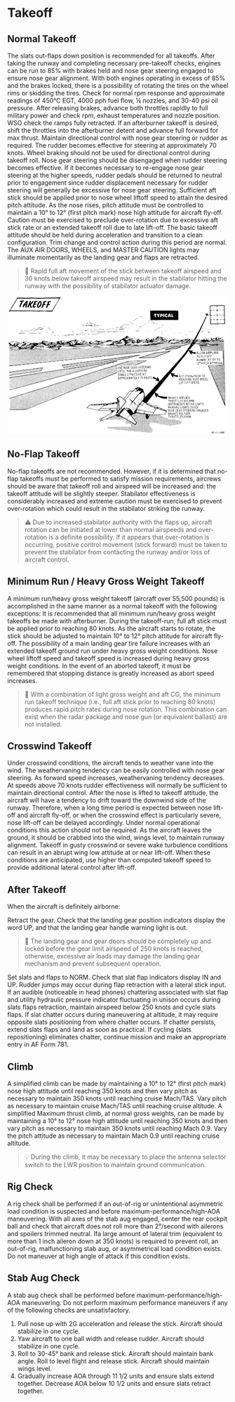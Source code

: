 # Takeoff

## Normal Takeoff

The slats out-flaps down position is recommended for all
takeoffs. After taking the runway and completing
necessary pre-takeoff checks, engines can be run to 85%
with brakes held and nose gear steering engaged to ensure
nose gear alignment. With both engines
operating in excess of 85% and the brakes locked, there is
a possibility of rotating the tires on the wheel rims or
skidding the tires. Check for normal rpm response and
approximate readings of 450°C EGT, 4000 pph fuel flow, ¼
nozzles, and 30-40 psi oil pressure. After releasing brakes,
advance both throttles rapidly to full military power and
check rpm, exhaust temperatures and nozzle position.
WSO check the ramps fully retracted. If an afterburner
takeoff is desired, shift the throttles into the afterburner
detent and advance full forward for max thrust. Maintain
directional control with nose gear steering or rudder as
required. The rudder becomes effective for steering at
approximately 70 knots. Wheel braking should not be used
for directional control during takeoff roll. Nose gear
steering should be disengaged when rudder steering
becomes effective. If it becomes necessary to re-engage
nose gear steering at the higher speeds, rudder pedals
should be returned to neutral prior to engagement since
rudder displacement necessary for rudder steering will
generally be excessive for nose gear steering. Sufficient aft
stick should be applied prior to nose wheel liftoff speed to
attain the desired pitch attitude. As the nose rises, pitch
attitude must be controlled to maintain a 10° to 12° (first
pitch mark) nose high attitude for aircraft fly-off. Caution
must be exercised to preclude over-rotation due to
excessive aft stick rate or an extended takeoff roll due to
late lift-off. The basic takeoff attitude should be held
during acceleration and transition to a clean
configuration. Trim change and control action during this
period are normal. The AUX AIR DOORS, WHEELS, and
MASTER CAUTION lights may illuminate momentarily
as the landing gear and flaps are retracted.

> 🚨 Rapid full aft movement of the stick between
> takeoff airspeed and 30 knots below takeoff
> airspeed may result in the stabilator hitting the
> runway with the possibility of stabilator actuator
> damage.

![Takeoff](../../img/takeoff.jpg)

## No-Flap Takeoff

No-flap takeoffs are not recommended. However, if it is
determined that no-flap takeoffs must be performed to
satisfy mission requirements, aircrews should be aware
that takeoff roll and airspeed will be increased and: the
takeoff attitude will be slightly steeper. Stabilator
effectiveness is considerably increased and extreme
caution must be exercised to prevent over-rotation which
could result in the stabilator striking the runway.

> ⚠️ Due to increased stabilator authority with the
> flaps up, aircraft rotation can be initiated at
> lower than normal airspeeds and over-rotation is
> a definite possibility. If it appears that
> over-rotation is occurring, positive control
> movement (stick forward) must be taken to
> prevent the stabilator from contacting the
> runway and/or loss of aircraft control.

## Minimum Run / Heavy Gross Weight Takeoff

A minimum run/heavy gross weight takeoff (aircraft over
55,500 pounds) is accomplished in the same manner as a
normal takeoff with the following exceptions: It is
recommended that all minimum run/heavy gross weight
takeoffs be made with afterburner. During the takeoff-run,
full aft stick must be applied prior to reaching 80 knots. As
the aircraft starts to rotate, the stick should be adjusted to
maintain 10° to 12° pitch attitude for aircraft fly-off. The
possibility of a main landing gear tire failure increases
with an extended takeoff ground run under heavy gross
weight conditions. Nose wheel liftoff speed and takeoff
speed is increased during heavy gross weight conditions.
In the event of an aborted takeoff, it must be remembered
that stopping distance is greatly increased as abort speed
increases.

> 🚨 With a combination of light gross weight and aft
> CG, the minimum run takeoff technique (i.e., full
> aft stick prior to reaching 80 knots) produces
> rapid pitch rates during nose rotation. This
> combination can exist when the radar package
> and nose gun (or equivalent ballast) are not
> installed.

## Crosswind Takeoff

Under crosswind conditions, the aircraft tends to weather
vane into the wind. The weathervaning tendency can be
easily controlled with nose gear steering. As forward speed
increases, weathervaning tendency decreases. At speeds
above 70 knots rudder effectiveness will normally be
sufficient to maintain directional control. After the nose is
lifted to takeoff attitude, the aircraft will have a tendency
to drift toward the downwind side of the runway.
Therefore, when a long time period is expected between
nose lift-off and aircraft fly-off, or when the crosswind
effect is particularly severe, nose lift-off can be delayed
accordingly. Under normal operational conditions this
action should not be required. As the aircraft leaves the
ground, it should be crabbed into the wind, wings level, to
maintain runway alignment. Takeoff in gusty crosswind
or severe wake turbulence conditions can result in an
abrupt wing low attitude at or near lift-off. When these
conditions are anticipated, use higher than computed
takeoff speed to provide additional lateral control after
lift-off.

## After Takeoff

When the aircraft is definitely airborne:

Retract the gear. Check that the landing gear position indicators
display the word UP, and that the landing gear
handle warning light is out.

> 🚨 The landing gear and gear doors should be
> completely up and locked before the gear limit
> airspeed of 250 knots is reached, otherwise,
> excessive air loads may damage the landing gear
> mechanism and prevent subsequent operation.

Set slats and flaps to NORM.
Check that slat flap indicators display IN and UP.
Rudder jumps may occur during flap retraction
with a lateral stick input. If an audible
(noticeable in head phones) chattering associated
with slat flap and utility hydraulic pressure
indicator fluctuating in unison occurs during
slats flaps retraction, maintain airspeed below
250 knots and cycle slats flaps. If slat chatter
occurs during maneuvering at altitude, it may
require opposite slats positioning from where
chatter occurs. If chatter persists, extend slats
flaps and land as soon as practical. If cycling (slats
repositioning) eliminates chatter, continue
mission and make an appropriate entry in AF
Form 781.

## Climb

A simplified climb can be made by maintaining a 10° to 12°
(first pitch mark) nose high attitude until reaching 350
knots and then vary pitch as necessary to maintain 350
knots until reaching cruise Mach/TAS. Vary pitch as
necessary to maintain cruise Mach/TAS until reaching
cruise altitude. A simplified Maximum thrust climb, at
normal gross weights, can be made by maintaining a 10°
to 12° nose high attitude until reaching 350 knots and then
vary pitch as necessary to maintain 350 knots until
reaching Mach 0.9. Vary the pitch attitude as necessary to
maintain Mach 0.9 until reaching cruise altitude.

> 💡 During the climb, it may be necessary to place the
> antenna selector switch to the LWR position to
> maintain ground communication.

## Rig Check

A rig check shall be performed if an out-of-rig or
unintentional asymmetric load condition is suspected and
before maximum-performance/high-AOA maneuvering.
With all axes of the stab aug engaged, center the rear
cockpit ball and check that aircraft does not roll more than
2°/second with ailerons and spoilers trimmed neutral. Ifa
large amount of lateral trim (equivalent to more than 1
inch aileron down at 350 knots) is required to prevent roll,
an out-of-rig, malfunctioning stab aug, or asymmetrical
load condition exists. Do not maneuver at high angle of
attack if this condition exists.

## Stab Aug Check

A stab aug check shall be performed before
maximum-performance/high-AOA maneuvering. Do not
perform maximum performance maneuvers if any of the
following checks are unsatisfactory.

1. Pull nose up with 2G acceleration and release the
stick. Aircraft should stabilize in one cycle.
2. Yaw aircraft to one ball width and release rudder.
Aircraft should stabilize in one cycle.
3. Roll to 30-45° bank and release stick. Aircraft
should maintain bank angle. Roll to level flight
and release stick. Aircraft should maintain wings
level.
4. Gradually increase AOA through 11 1/2 units and
ensure slats extend together. Decrease AOA below
10 1/2 units and ensure slats retract together.
